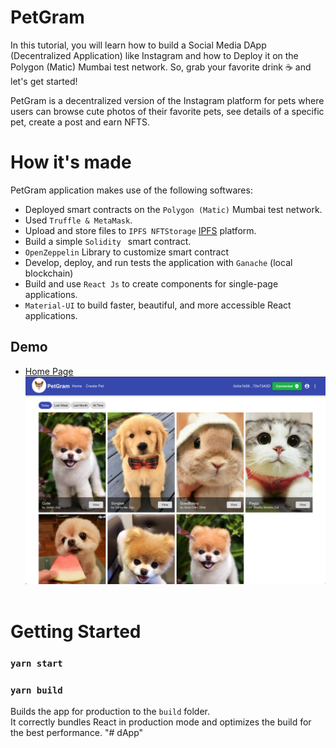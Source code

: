 # PetGram
In this tutorial, you will learn how to build a Social Media DApp (Decentralized Application) like Instagram and how to Deploy it on the Polygon (Matic) Mumbai test network. So, grab your favorite drink ☕️ and let's get started!

PetGram is a decentralized version of the Instagram platform for pets where users can browse cute photos of their favorite pets, see details of a specific pet, create a post and earn NFTS.



# How it's made
PetGram application makes use of the following softwares:
* Deployed smart contracts on the `Polygon (Matic)` Mumbai test network.
* Used `Truffle & MetaMask`.
* Upload and store files to `IPFS NFTStorage` [IPFS](https://nft.storage/) platform.
* Build a simple `Solidity ` smart contract.
* `OpenZeppelin` Library to customize smart contract
* Develop, deploy, and run tests the application with `Ganache` (local blockchain)
* Build and use `React Js` to create components for single-page applications.
* `Material-UI` to build faster, beautiful, and more accessible React applications.


## Demo
- [Home Page](https://6119c859fed150c8471f90fd--petgrams.netlify.app/)
  ![Main Page](https://raw.githubusercontent.com/electrone901/petgram/main/src/images/cover.png) <br> <br>


# Getting Started
### `yarn start`

### `yarn build`

Builds the app for production to the `build` folder.\
It correctly bundles React in production mode and optimizes the build for the best performance.
"# dApp" 
